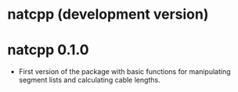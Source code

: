 # natcpp (development version)

# natcpp 0.1.0

* First version of the package with basic functions for manipulating segment
  lists and calculating cable lengths.
